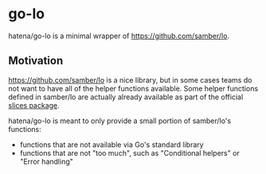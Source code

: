 # go-lo

hatena/go-lo is a minimal wrapper of https://github.com/samber/lo.

## Motivation

https://github.com/samber/lo is a nice library, but in some cases teams do not want to have all of the helper functions available. Some helper functions defined in samber/lo are actually already available as part of the official [slices package](https://pkg.go.dev/slices).

hatena/go-lo is meant to only provide a small portion of samber/lo's functions:
- functions that are not available via Go's standard library
- functions that are not "too much", such as "Conditional helpers" or "Error handling"
